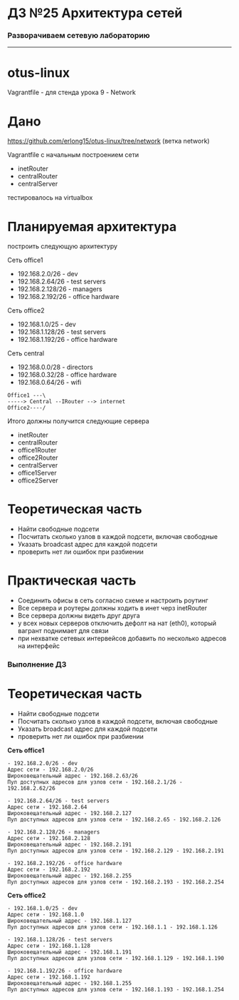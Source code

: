 # ДЗ №25 Архитектура сетей
### Разворачиваем сетевую лабораторию
--------------------------------------------------------------------------------------------

# otus-linux
Vagrantfile - для стенда урока 9 - Network

# Дано
https://github.com/erlong15/otus-linux/tree/network
(ветка network)

Vagrantfile с начальным построением сети
- inetRouter
- centralRouter
- centralServer

тестировалось на virtualbox

# Планируемая архитектура
построить следующую архитектуру

Сеть office1
- 192.168.2.0/26 - dev
- 192.168.2.64/26 - test servers
- 192.168.2.128/26 - managers
- 192.168.2.192/26 - office hardware

Сеть office2
- 192.168.1.0/25 - dev
- 192.168.1.128/26 - test servers
- 192.168.1.192/26 - office hardware

Сеть central
- 192.168.0.0/28 - directors
- 192.168.0.32/28 - office hardware
- 192.168.0.64/26 - wifi

```
Office1 ---\
-----> Central --IRouter --> internet
Office2----/
```
Итого должны получится следующие сервера
- inetRouter
- centralRouter
- office1Router
- office2Router
- centralServer
- office1Server
- office2Server

# Теоретическая часть
- Найти свободные подсети
- Посчитать сколько узлов в каждой подсети, включая свободные
- Указать broadcast адрес для каждой подсети
- проверить нет ли ошибок при разбиении

# Практическая часть
- Соединить офисы в сеть согласно схеме и настроить роутинг
- Все сервера и роутеры должны ходить в инет черз inetRouter
- Все сервера должны видеть друг друга
- у всех новых серверов отключить дефолт на нат (eth0), который вагрант поднимает для связи
- при нехватке сетевых интервейсов добавить по несколько адресов на интерфейс


### Выполнение ДЗ

# Теоретическая часть
- Найти свободные подсети
- Посчитать сколько узлов в каждой подсети, включая свободные
- Указать broadcast адрес для каждой подсети
- проверить нет ли ошибок при разбиении

__Сеть office1__
```
- 192.168.2.0/26 - dev
Адрес сети - 192.168.2.0/26
Широковещательный адрес - 192.168.2.63/26
Пул доступных адресов для узлов сети - 192.168.2.1/26 - 192.168.2.62/26
```
```
- 192.168.2.64/26 - test servers
Адрес сети - 192.168.2.64
Широковещательный адрес - 192.168.2.127
Пул доступных адресов для узлов сети - 192.168.2.65 - 192.168.2.126
```
```
- 192.168.2.128/26 - managers
Адрес сети - 192.168.2.128
Широковещательный адрес - 192.168.2.191
Пул доступных адресов для узлов сети - 192.168.2.129 - 192.168.2.191
```
```
- 192.168.2.192/26 - office hardware
Адрес сети - 192.168.2.192
Широковещательный адрес - 192.168.2.255
Пул доступных адресов для узлов сети - 192.168.2.193 - 192.168.2.254
```

__Сеть office2__
```
- 192.168.1.0/25 - dev
Адрес сети - 192.168.1.0
Широковещательный адрес - 192.168.1.127
Пул доступных адресов для узлов сети - 192.168.1.1 - 192.168.1.126
```
```
- 192.168.1.128/26 - test servers
Адрес сети - 192.168.1.128
Широковещательный адрес - 192.168.1.191
Пул доступных адресов для узлов сети - 192.168.1.129 - 192.168.1.190
```
```
- 192.168.1.192/26 - office hardware
Адрес сети - 192.168.1.192
Широковещательный адрес - 192.168.1.255
Пул доступных адресов для узлов сети - 192.168.1.193 - 192.168.1.254
```
